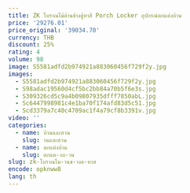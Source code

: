```yaml
---
title: ZK โบราณไม้ด้านข้างตู้ทาสี Porch Locker อุปกรณ์ตกแต่งบ้าน
price: '29276.01'
price_original: '39034.70'
currency: THB
discount: 25%
rating: 4
volume: 98
image: S5581adfd2b974921a883060456f729f2y.jpg
images:
  - S5581adfd2b974921a883060456f729f2y.jpg
  - S98adac19560d4cf5bc2bb84a70b5f6e3s.jpg
  - S309326cd5c9a4b09807935dfff7850abL.jpg
  - Sc6447998981c4e1ba70f174afd83d5c51.jpg
  - Scd3379a7c40c4709ac1f4a79cf8b3391v.jpg
video: ''
categories:
  - name: บ้านและสวน
    slug: านและสวน
  - name: ตกแต่งบ้าน
    slug: ตกแต-งบ-าน
slug: zk-โบราณไม-านข-างต-ทาส
encode: opknww8
lang: th
---
```

  